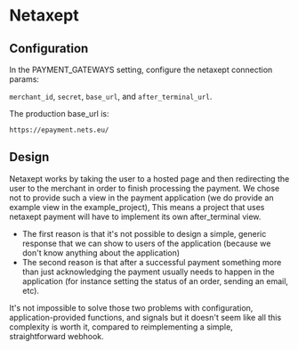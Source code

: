 # Netaxept

## Configuration

In the PAYMENT_GATEWAYS setting, configure the netaxept connection params:

`merchant_id`, `secret`, `base_url`, and `after_terminal_url`.

The production base_url is:

`https://epayment.nets.eu/`


## Design

Netaxept works by taking the user to a hosted page and then redirecting the user to the merchant in order to finish 
processing the payment.
We chose not to provide such a view in the payment application (we do provide an example view in the example_project),
This means a project that uses netaxept payment will have to implement its own after_terminal view.

- The first reason is that it's not possible to design a simple, generic response that we can show to users of the 
application (because we don't know anything about the application)
- The second reason is that after a successful payment something more than just acknowledging the payment 
usually needs to happen in the application (for instance setting the status of an order, sending an email, etc).

It's not impossible to solve those two problems with configuration, application-provided functions, and signals
but it doesn't seem like all this complexity is worth it, compared to reimplementing a simple, straightforward webhook.
